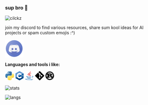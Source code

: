 ### sup bro 👋

![cilckz](https://visitor-badge.laobi.icu/badge?page_id=samas69420.samas69420)

join my discord to find various resources, share sum kool ideas for AI projects or spam custom emojis :^)

<a href="https://discord.gg/q8czmx2">
  <img align="center" alt="join my discord" width="60px" src="/robe/discord.png" />
</a>

<br/>

**Languages and tools i like:**  

<code><img height="30" src="/robe/python.png"></code>
<code><img height="30" src="/robe/cpp.png"></code>
<code><img height="30" src="/robe/java.png"></code>
<code><img height="30" src="/robe/git.png"></code>
<code><img height="30" src="/robe/rust.png"></code>


![stats](https://github-readme-stats.vercel.app/api?username=samas69420&show_icons=true&count_private=true&theme=tokyonight)


![langs](https://github-readme-stats.vercel.app/api/top-langs/?username=samas69420&langs_count=4&theme=tokyonight&layout=compact)

